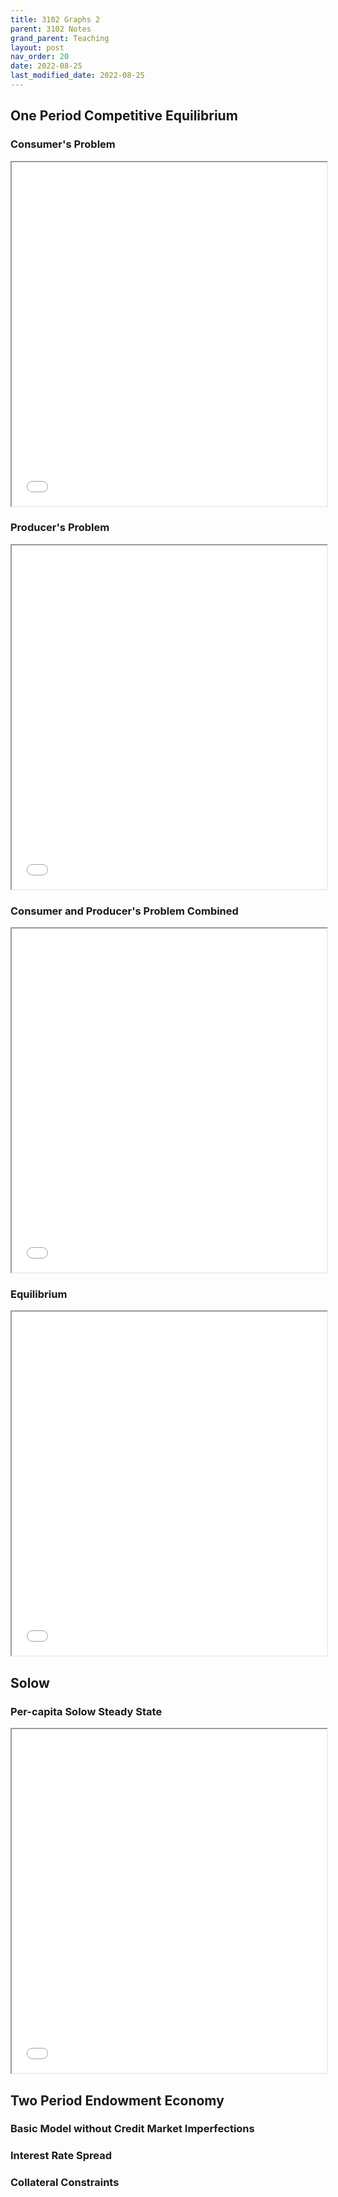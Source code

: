 ```yaml
---
title: 3102 Graphs 2
parent: 3102 Notes
grand_parent: Teaching
layout: post
nav_order: 20
date: 2022-08-25
last_modified_date: 2022-08-25
---
```





## One Period Competitive Equilibrium


### Consumer's Problem

<div class="wide-figure">
<iframe height="550px" width="100%" src="./highcharts/onePeriodConsumer.html"></iframe>
</div>

### Producer's Problem

<div class="wide-figure">
<iframe height="550px" width="100%" src="./highcharts/onePeriodProducer.html"></iframe>
</div>


### Consumer and Producer's Problem Combined

<div class="wide-figure">
<iframe height="550px" width="100%" src="./highcharts/onePeriodBothAgents.html"></iframe>
</div>

### Equilibrium

<div class="wide-figure">
<iframe height="550px" width="100%" src="./highcharts/onePeriodEquilibrium.html"></iframe>
</div>


## Solow

### Per-capita Solow Steady State

<div class="wide-figure">
<iframe height="550px" width="100%" src="./highcharts/solowSteadyState.html"></iframe>
</div>




## Two Period Endowment Economy


### Basic Model without Credit Market Imperfections



### Interest Rate Spread


### Collateral Constraints




